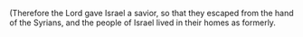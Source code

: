 (Therefore the Lord gave Israel a savior, so that they escaped from the hand of the Syrians, and the people of Israel lived in their homes as formerly.
